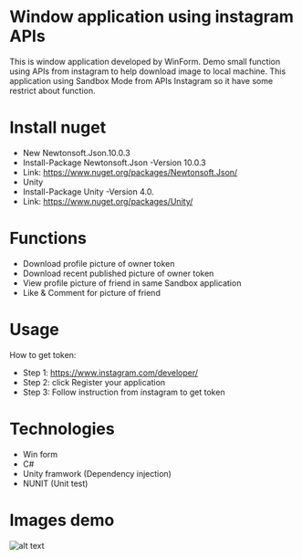 # Window application using instagram APIs
This is window application developed by WinForm. Demo small function using APIs from instagram to help download image to local machine. 
This application using Sandbox Mode from APIs Instagram so it have some restrict about function. 
# Install nuget
- New Newtonsoft.Json.10.0.3
- Install-Package Newtonsoft.Json -Version 10.0.3 
- Link: https://www.nuget.org/packages/Newtonsoft.Json/
- Unity
- Install-Package Unity -Version 4.0.
- Link: https://www.nuget.org/packages/Unity/
# Functions
- Download profile picture of owner token
- Download recent published picture of owner token
- View profile picture of friend in same Sandbox application
- Like & Comment for picture of friend
# Usage
How to get token:
- Step 1: https://www.instagram.com/developer/
- Step 2: click Register your application
- Step 3: Follow instruction from instagram to get token
# Technologies
- Win form
- C#
- Unity framwork (Dependency injection)
- NUNIT (Unit test)
# Images demo 

![alt text](https://photos.google.com/photo/AF1QipM19xZcqvcz-VJTq40iFmTlQWhmWi8eY7RmeLuF)
